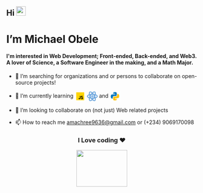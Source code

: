 ## Hi <img src="https://c.tenor.com/Wx9IEmZZXSoAAAAj/hi.gif" height="25" width="25" >

# I’m Michael Obele


#### I'm interested in Web Development; Front-ended, Back-ended, and Web3. <br> A lover of Science, a Software Engineer in the making, and a Math Major.

- 👀 I’m searching for organizations and or persons to collaborate on open-source projects!

- 🌱 I’m currently learning  <img src="https://github.com/Michael-Obele/Gif/blob/main/icons8-javascript.gif?raw=true" align="center" height="28" width="28"> <img src="https://github.com/Michael-Obele/Gif/blob/main/icons8-react.gif?raw=true" align="center" height="28" width="28"> and <img src="https://github.com/Michael-Obele/Gif/blob/main/icons8-python.gif?raw=true" align="center" height="28" width="28">

- 🔭 I’m looking to collaborate on (not just) Web related projects
- 📫 How to reach me amachree9636@gmail.com or (+234) 9069170098

<h3 align="center">I Love coding ❤️</h3>
<p align="center">
   <img src="https://c.tenor.com/NOYF3f82b_gAAAAC/programmer.gif" align="center" height="97" width="134" >
</p>

<!---
Michael-Obele/Michael-Obele is a ✨ special ✨ repository because its `README.md` (this file) appears on your GitHub profile.
You can click the Preview link to take a look at your changes.
--->
